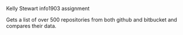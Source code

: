 Kelly Stewart info1903 assignment

Gets a list of over 500 repositories from both github and bitbucket and compares their data.
